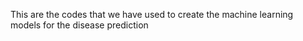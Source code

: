 This are the codes that we have used to create the machine learning models for the disease prediction
